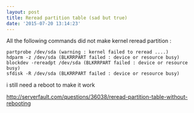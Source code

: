 ```yaml
---
layout: post
title: Reread partition table (sad but true)
date: '2015-07-20 13:14:23'
---
```


All the following commands did not make kernel reread partition :

    partprobe /dev/sda (warning : kernel failed to reread ....)
    hdparm -z /dev/sda (BLKRRPART failed : device or resource busy)
    blockdev -rereadpt /dev/sda (BLKRRPART failed : device or resource busy)
    sfdisk -R /dev/sda (BLKRRPART failed : device or resource busy)

i still need a reboot to make it work

http://serverfault.com/questions/36038/reread-partition-table-without-rebooting